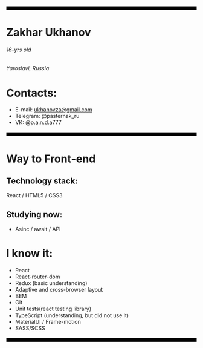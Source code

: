 
![Header](https://github.com/TePMo-Tapo4eK/TePMo-Tapo4eK/blob/main/images/11.png)

# Zakhar Ukhanov
###### 16-yrs old
######  Yaroslavl, Russia

# Contacts:
- E-mail: ukhanovza@gmail.com
- Telegram: @pasternak_ru
- VK: @p.a.n.d.a777

![Line](https://github.com/TePMo-Tapo4eK/TePMo-Tapo4eK/blob/main/images/11.png)

# Way to Front-end

## Technology stack:
React / HTML5 / CSS3

## Studying now:
- Asinc / await / API

# I know it:
- React 
- React-router-dom
- Redux (basic understanding)
- Adaptive and cross-browser layout
- BEM
- Git
- Unit tests(react testing library)
- TypeScript (understanding, but did not use it)
- MaterialUI / Frame-motion
- SASS/SCSS

![Footer](https://github.com/TePMo-Tapo4eK/TePMo-Tapo4eK/blob/main/images/11.png)